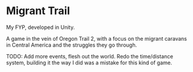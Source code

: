 # Migrant Trail
My FYP, developed in Unity.

A game in the vein of Oregon Trail 2, with a focus on the migrant caravans in Central America and the struggles they go through.

TODO: Add more events, flesh out the world. Redo the time/distance system, building it the way I did was a mistake for this kind of game.
